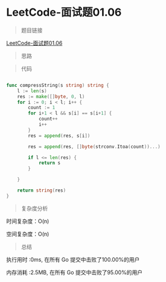 # LeetCode-面试题01.06

>题目链接

[LeetCode-面试题01.06](https://leetcode-cn.com/problems/compress-string-lcci/)

> 思路


>代码

```go

func compressString(s string) string {
    l := len(s)
    res := make([]byte, 0, l)
    for i := 0; i < l; i++ {
        count := 1
        for i+1 < l && s[i] == s[i+1] {
            count++
            i++
        }
        res = append(res, s[i])

        res = append(res, []byte(strconv.Itoa(count))...)

        if l <= len(res) {
            return s
        }

    }

    return string(res)
}
```

>复杂度分析

时间复杂度：O(n)

空间复杂度：O(n)

>总结

执行用时 :0ms, 在所有 Go 提交中击败了100.00%的用户

内存消耗 :2.5MB, 在所有 Go 提交中击败了95.00%的用户
